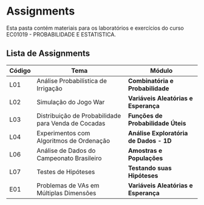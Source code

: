 # Assignments

Esta pasta contém materiais para os laboratórios e exercícios do curso EC01019 - PROBABILIDADE E ESTATISTICA.

## Lista de Assignments

| Código | Tema | Módulo |
|--------|------|--------|
| L01 | Análise Probabilística de Irrigação | **Combinatória e Probabilidade** |
| L02 | Simulação do Jogo War | **Variáveis Aleatórias e Esperança** |
| L03 | Distribuição de Probabilidade para Venda de Cocadas | **Funções de Probabilidade Úteis** |
| L04 | Experimentos com Algoritmos de Ordenação | **Análise Exploratória de Dados - 1D** |
| L06 | Análise de Dados do Campeonato Brasileiro | **Amostras e Populações** |
| L07 | Testes de Hipóteses | **Testando suas Hipóteses** |
| E01 | Problemas de VAs em Múltiplas Dimensões | **Variáveis Aleatórias e Esperança** |

